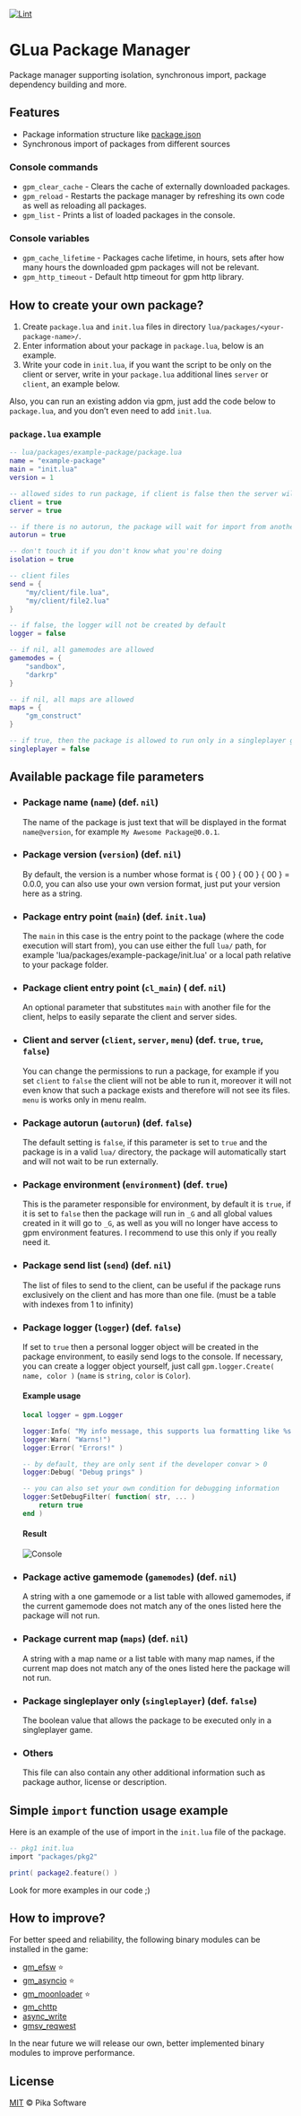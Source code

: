 [![Lint](https://github.com/Pika-Software/glua_package_manager/actions/workflows/glualint-check.yml/badge.svg)](https://github.com/Pika-Software/glua_package_manager/actions/workflows/glualint-check.yml)

# GLua Package Manager
Package manager supporting isolation, synchronous import, package dependency building and more.

## Features
- Package information structure like [package.json](https://docs.npmjs.com/cli/v6/configuring-npm/package-json)
- Synchronous import of packages from different sources

### Console commands
- `gpm_clear_cache` - Clears the cache of externally downloaded packages.
- `gpm_reload` - Restarts the package manager by refreshing its own code as well as reloading all packages.
- `gpm_list` - Prints a list of loaded packages in the console.

### Console variables
- `gpm_cache_lifetime` - Packages cache lifetime, in hours, sets after how many hours the downloaded gpm packages will not be relevant.
- `gpm_http_timeout` - Default http timeout for gpm http library.

## How to create your own package?
1. Create `package.lua` and `init.lua` files in directory `lua/packages/<your-package-name>/`.
2. Enter information about your package in `package.lua`, below is an example.
3. Write your code in `init.lua`, if you want the script to be only on the client or server, write in your `package.lua` additional lines `server` or `client`, an example below.

Also, you can run an existing addon via gpm, just add the code below to `package.lua`, and you don’t even need to add `init.lua`.

### `package.lua` example
```lua
-- lua/packages/example-package/package.lua
name = "example-package"
main = "init.lua"
version = 1

-- allowed sides to run package, if client is false then the server will not send anything
client = true
server = true

-- if there is no autorun, the package will wait for import from another package
autorun = true

-- don't touch it if you don't know what you're doing
isolation = true

-- client files
send = {
    "my/client/file.lua",
    "my/client/file2.lua"
}

-- if false, the logger will not be created by default
logger = false

-- if nil, all gamemodes are allowed
gamemodes = {
    "sandbox",
    "darkrp"
}

-- if nil, all maps are allowed
maps = {
    "gm_construct"
}

-- if true, then the package is allowed to run only in a singleplayer game
singleplayer = false
```

## Available package file parameters
- ### Package name (`name`) (def. `nil`)
    The name of the package is just text that will be displayed in the format `name@version`, for example `My Awesome Package@0.0.1`.

- ### Package version (`version`) (def. `nil`)
    By default, the version is a number whose format is { 00 } { 00 } { 00 } = 0.0.0, you can also use your own version format, just put your version here as a string.

- ### Package entry point (`main`) (def. `init.lua`)
    The `main` in this case is the entry point to the package (where the code execution will start from), you can use either the full `lua/` path, for example 'lua/packages/example-package/init.lua' or a local path relative to your package folder.

- ### Package client entry point (`cl_main`) ( def. `nil`)
    An optional parameter that substitutes `main` with another file for the client, helps to easily separate the client and server sides.

- ### Client and server (`client`, `server`, `menu`) (def. `true`, `true`, `false`)
    You can change the permissions to run a package, for example if you set `client` to `false` the client will not be able to run it, moreover it will not even know that such a package exists and therefore will not see its files. `menu` is works only in menu realm.

- ### Package autorun (`autorun`) (def. `false`)
    The default setting is `false`, if this parameter is set to `true` and the package is in a valid `lua/` directory, the package will automatically start and will not wait to be run externally.

- ### Package environment (`environment`) (def. `true`)
    This is the parameter responsible for environment, by default it is `true`, if it is set to `false` then the package will run in `_G` and all global values created in it will go to `_G`, as well as you will no longer have access to gpm environment features. I recommend to use this only if you really need it.

- ### Package send list (`send`) (def. `nil`)
    The list of files to send to the client, can be useful if the package runs exclusively on the client and has more than one file. (must be a table with indexes from 1 to infinity)

- ### Package logger (`logger`) (def. `false`)
    If set to `true` then a personal logger object will be created in the package environment, to easily send logs to the console. If necessary, you can create a logger object yourself, just call `gpm.logger.Create( name, color )` (`name` is `string`, `color` is `Color`).

    #### Example usage
    ```lua
    local logger = gpm.Logger

    logger:Info( "My info message, this supports lua formatting like %s %f and other", "this", 0.025 )
    logger:Warn( "Warns!")
    logger:Error( "Errors!" )

    -- by default, they are only sent if the developer convar > 0
    logger:Debug( "Debug prings" )

    -- you can also set your own condition for debugging information
    logger:SetDebugFilter( function( str, ... )
        return true
    end )
    ```
    #### Result
    ![Console](https://i.imgur.com/FwScVHf.png)

- ### Package active gamemode (`gamemodes`) (def. `nil`)
    A string with a one gamemode or a list table with allowed gamemodes, if the current gamemode does not match any of the ones listed here the package will not run.

- ### Package current map (`maps`) (def. `nil`)
    A string with a map name or a list table with many map names, if the current map does not match any of the ones listed here the package will not run.

- ### Package singleplayer only (`singleplayer`) (def. `false`)
    The boolean value that allows the package to be executed only in a singleplayer game.

- ### Others
    This file can also contain any other additional information such as package author, license or description.

## Simple `import` function usage example
Here is an example of the use of import in the `init.lua` file of the package.
```lua
-- pkg1 init.lua
import "packages/pkg2"

print( package2.feature() )
```
Look for more examples in our code ;)

## How to improve?
For better speed and reliability, the following binary modules can be installed in the game:
- [gm_efsw](https://github.com/Pika-Software/gm_efsw) ⭐
- [gm_asyncio](https://github.com/Pika-Software/gm_asyncio) ⭐
- [gm_moonloader](https://github.com/Pika-Software/gm_moonloader) ⭐
- [gm_chttp](https://github.com/timschumi/gmod-chttp)
- [async_write](https://github.com/WilliamVenner/gm_async_write)
- [gmsv_reqwest](https://github.com/WilliamVenner/gmsv_reqwest)

In the near future we will release our own, better implemented binary modules to improve performance.

## License
[MIT](LICENSE) © Pika Software
